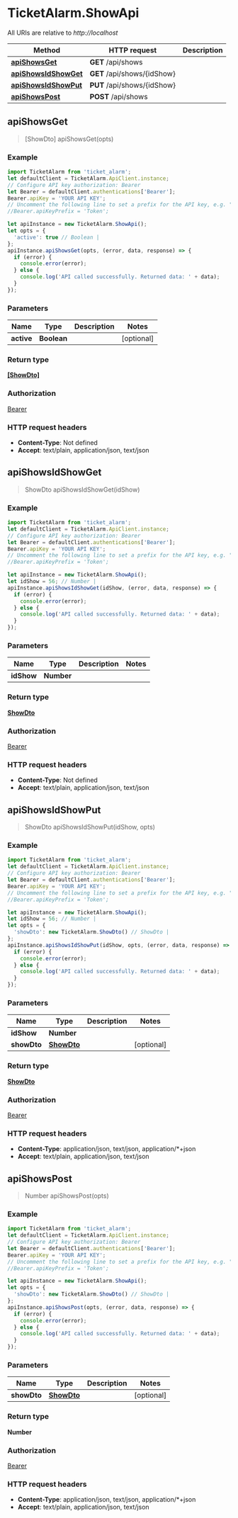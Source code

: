 # TicketAlarm.ShowApi

All URIs are relative to *http://localhost*

Method | HTTP request | Description
------------- | ------------- | -------------
[**apiShowsGet**](ShowApi.md#apiShowsGet) | **GET** /api/shows | 
[**apiShowsIdShowGet**](ShowApi.md#apiShowsIdShowGet) | **GET** /api/shows/{idShow} | 
[**apiShowsIdShowPut**](ShowApi.md#apiShowsIdShowPut) | **PUT** /api/shows/{idShow} | 
[**apiShowsPost**](ShowApi.md#apiShowsPost) | **POST** /api/shows | 



## apiShowsGet

> [ShowDto] apiShowsGet(opts)



### Example

```javascript
import TicketAlarm from 'ticket_alarm';
let defaultClient = TicketAlarm.ApiClient.instance;
// Configure API key authorization: Bearer
let Bearer = defaultClient.authentications['Bearer'];
Bearer.apiKey = 'YOUR API KEY';
// Uncomment the following line to set a prefix for the API key, e.g. "Token" (defaults to null)
//Bearer.apiKeyPrefix = 'Token';

let apiInstance = new TicketAlarm.ShowApi();
let opts = {
  'active': true // Boolean | 
};
apiInstance.apiShowsGet(opts, (error, data, response) => {
  if (error) {
    console.error(error);
  } else {
    console.log('API called successfully. Returned data: ' + data);
  }
});
```

### Parameters


Name | Type | Description  | Notes
------------- | ------------- | ------------- | -------------
 **active** | **Boolean**|  | [optional] 

### Return type

[**[ShowDto]**](ShowDto.md)

### Authorization

[Bearer](../README.md#Bearer)

### HTTP request headers

- **Content-Type**: Not defined
- **Accept**: text/plain, application/json, text/json


## apiShowsIdShowGet

> ShowDto apiShowsIdShowGet(idShow)



### Example

```javascript
import TicketAlarm from 'ticket_alarm';
let defaultClient = TicketAlarm.ApiClient.instance;
// Configure API key authorization: Bearer
let Bearer = defaultClient.authentications['Bearer'];
Bearer.apiKey = 'YOUR API KEY';
// Uncomment the following line to set a prefix for the API key, e.g. "Token" (defaults to null)
//Bearer.apiKeyPrefix = 'Token';

let apiInstance = new TicketAlarm.ShowApi();
let idShow = 56; // Number | 
apiInstance.apiShowsIdShowGet(idShow, (error, data, response) => {
  if (error) {
    console.error(error);
  } else {
    console.log('API called successfully. Returned data: ' + data);
  }
});
```

### Parameters


Name | Type | Description  | Notes
------------- | ------------- | ------------- | -------------
 **idShow** | **Number**|  | 

### Return type

[**ShowDto**](ShowDto.md)

### Authorization

[Bearer](../README.md#Bearer)

### HTTP request headers

- **Content-Type**: Not defined
- **Accept**: text/plain, application/json, text/json


## apiShowsIdShowPut

> ShowDto apiShowsIdShowPut(idShow, opts)



### Example

```javascript
import TicketAlarm from 'ticket_alarm';
let defaultClient = TicketAlarm.ApiClient.instance;
// Configure API key authorization: Bearer
let Bearer = defaultClient.authentications['Bearer'];
Bearer.apiKey = 'YOUR API KEY';
// Uncomment the following line to set a prefix for the API key, e.g. "Token" (defaults to null)
//Bearer.apiKeyPrefix = 'Token';

let apiInstance = new TicketAlarm.ShowApi();
let idShow = 56; // Number | 
let opts = {
  'showDto': new TicketAlarm.ShowDto() // ShowDto | 
};
apiInstance.apiShowsIdShowPut(idShow, opts, (error, data, response) => {
  if (error) {
    console.error(error);
  } else {
    console.log('API called successfully. Returned data: ' + data);
  }
});
```

### Parameters


Name | Type | Description  | Notes
------------- | ------------- | ------------- | -------------
 **idShow** | **Number**|  | 
 **showDto** | [**ShowDto**](ShowDto.md)|  | [optional] 

### Return type

[**ShowDto**](ShowDto.md)

### Authorization

[Bearer](../README.md#Bearer)

### HTTP request headers

- **Content-Type**: application/json, text/json, application/*+json
- **Accept**: text/plain, application/json, text/json


## apiShowsPost

> Number apiShowsPost(opts)



### Example

```javascript
import TicketAlarm from 'ticket_alarm';
let defaultClient = TicketAlarm.ApiClient.instance;
// Configure API key authorization: Bearer
let Bearer = defaultClient.authentications['Bearer'];
Bearer.apiKey = 'YOUR API KEY';
// Uncomment the following line to set a prefix for the API key, e.g. "Token" (defaults to null)
//Bearer.apiKeyPrefix = 'Token';

let apiInstance = new TicketAlarm.ShowApi();
let opts = {
  'showDto': new TicketAlarm.ShowDto() // ShowDto | 
};
apiInstance.apiShowsPost(opts, (error, data, response) => {
  if (error) {
    console.error(error);
  } else {
    console.log('API called successfully. Returned data: ' + data);
  }
});
```

### Parameters


Name | Type | Description  | Notes
------------- | ------------- | ------------- | -------------
 **showDto** | [**ShowDto**](ShowDto.md)|  | [optional] 

### Return type

**Number**

### Authorization

[Bearer](../README.md#Bearer)

### HTTP request headers

- **Content-Type**: application/json, text/json, application/*+json
- **Accept**: text/plain, application/json, text/json

